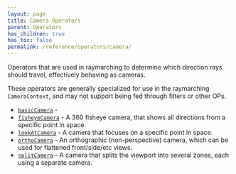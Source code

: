 ```yaml
---
layout: page
title: Camera Operators
parent: Operators
has_children: true
has_toc: false
permalink: /reference/operators/camera/
---
```


Operators that are used in raymarching to determine which
direction rays should travel, effectively behaving as cameras.

These operators are generally specialized for use in the raymarching
`CameraContext`, and may not support being fed through filters
or other OPs.

* [`basicCamera`](basicCamera/) - 
* [`fisheyeCamera`](fisheyeCamera/) - A 360 fisheye camera, that shows all directions from a specific point in space.
* [`lookAtCamera`](lookAtCamera/) - A camera that focuses on a specific point in space.
* [`orthoCamera`](orthoCamera/) - An orthographic (non-perspective) camera, which can be used for flattened front/side/etc views.
* [`splitCamera`](splitCamera/) - A camera that splits the viewport into several zones, each using a separate camera.
